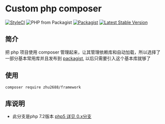 # Custom php composer
[![StyleCI](https://github.styleci.io/repos/106982497/shield?branch=master)](https://github.com/zhu2688/framework)
![PHP from Packagist](https://img.shields.io/packagist/php-v/zhu2688/framework.svg?style=flat-square)
[![Packagist](https://img.shields.io/packagist/l/zhu2688/framework.svg?style=flat-square)](https://packagist.org/packages/zhu2688/framework)
[![Latest Stable Version](http://img.shields.io/packagist/v/zhu2688/framework.svg?style=flat-square)](https://packagist.org/packages/zhu2688/framework)

## 简介

把 php 项目使用 composer 管理起来，让其管理依赖库和自动加载，所以选择了一部分基本常用库并且发布到 [packagist](https://packagist.org), 以后只需要引入这个基本库就够了

## 使用

```
composer require zhu2688/framework
```

## 库说明
* 此分支是php 7.2版本  [php5 详见 0.x分支](https://github.com/zhu2688/framework/tree/0.x)
